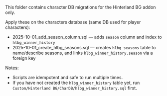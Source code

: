 This folder contains character DB migrations for the Hinterland BG addon only.

Apply these on the characters database (same DB used for player characters):
- 2025-10-01_add_season_column.sql — adds `season` column and index to `hlbg_winner_history`
- 2025-10-01_create_hlbg_seasons.sql — creates `hlbg_seasons` table to name/describe seasons, and links `hlbg_winner_history.season` via a foreign key

Notes:
- Scripts are idempotent and safe to run multiple times.
- If you have not created the `hlbg_winner_history` table yet, run `Custom/Hinterland BG/CharDB/hlbg_winner_history.sql` first.
